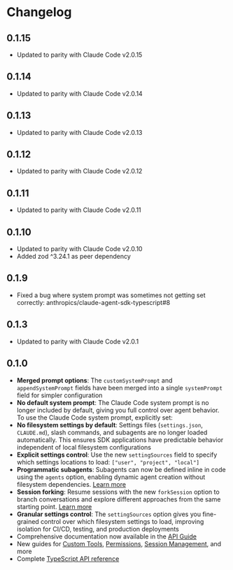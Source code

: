 # Changelog

## 0.1.15

- Updated to parity with Claude Code v2.0.15

## 0.1.14

- Updated to parity with Claude Code v2.0.14

## 0.1.13

- Updated to parity with Claude Code v2.0.13

## 0.1.12

- Updated to parity with Claude Code v2.0.12

## 0.1.11

- Updated to parity with Claude Code v2.0.11

## 0.1.10

- Updated to parity with Claude Code v2.0.10
- Added zod ^3.24.1 as peer dependency

## 0.1.9

- Fixed a bug where system prompt was sometimes not getting set correctly: anthropics/claude-agent-sdk-typescript#8

## 0.1.3

- Updated to parity with Claude Code v2.0.1

## 0.1.0

- **Merged prompt options**: The `customSystemPrompt` and `appendSystemPrompt` fields have been merged into a single `systemPrompt` field for simpler configuration
- **No default system prompt**: The Claude Code system prompt is no longer included by default, giving you full control over agent behavior. To use the Claude Code system prompt, explicitly set:
- **No filesystem settings by default**: Settings files (`settings.json`, `CLAUDE.md`), slash commands, and subagents are no longer loaded automatically. This ensures SDK applications have predictable behavior independent of local filesystem configurations
- **Explicit settings control**: Use the new `settingSources` field to specify which settings locations to load: `["user", "project", "local"]`
- **Programmatic subagents**: Subagents can now be defined inline in code using the `agents` option, enabling dynamic agent creation without filesystem dependencies. [Learn more](https://docs.claude.com/en/api/agent-sdk/subagents)
- **Session forking**: Resume sessions with the new `forkSession` option to branch conversations and explore different approaches from the same starting point. [Learn more](https://docs.claude.com/en/api/agent-sdk/sessions)
- **Granular settings control**: The `settingSources` option gives you fine-grained control over which filesystem settings to load, improving isolation for CI/CD, testing, and production deployments
- Comprehensive documentation now available in the [API Guide](https://docs.claude.com/en/api/agent-sdk/overview)
- New guides for [Custom Tools](https://docs.claude.com/en/api/agent-sdk/custom-tools), [Permissions](https://docs.claude.com/en/api/agent-sdk/permissions), [Session Management](https://docs.claude.com/en/api/agent-sdk/sessions), and more
- Complete [TypeScript API reference](https://docs.claude.com/en/api/agent-sdk/typescript)
